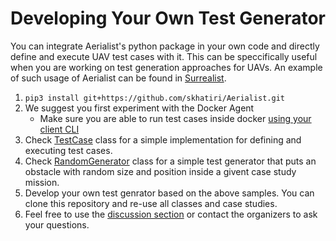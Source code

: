 # Developing Your Own Test Generator

You can integrate Aerialist's python package in your own code and directly define and execute UAV test cases with it.
This can be speccifically useful when you are working on test generation approaches for UAVs. An example of such usage of Aerialist can be found in [Surrealist](https://github.com/skhatiri/Surrealist).

1. `pip3 install git+https://github.com/skhatiri/Aerialist.git`
2. We suggest you first experiment with the Docker Agent
    - Make sure you are able to run test cases inside docker [using your client CLI](https://github.com/skhatiri/Aerialist#using-hosts-cli)
3. Check [TestCase](testcase.py) class for a simple implementation for defining and executing test cases.
4. Check [RandomGenerator](random_generator.py) class for a simple test generator that puts an obstacle with random size and position inside a givent case study mission.
5. Develop your own test genrator based on the above samples. You can clone this repository and re-use all classes and case studies.
6. Feel free to use the [discussion section]((https://github.com/skhatiri/UAV-Testing-Competition/discussions)) or contact the organizers to ask your questions.
